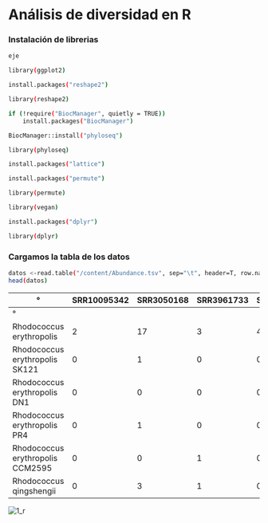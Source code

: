 
# Análisis de diversidad en R

### Instalación de librerias

```bash
eje
```
```bash
library(ggplot2)
```
```bash
install.packages("reshape2")
```
```bash
library(reshape2)
```
```bash
if (!require("BiocManager", quietly = TRUE))
    install.packages("BiocManager")

BiocManager::install("phyloseq")
```
```bash
library(phyloseq)
```

```bash
install.packages("lattice")
```

```bash
install.packages("permute")
```

```bash
library(permute)
```

```bash
library(vegan)
```

```bash
install.packages("dplyr")
```

```bash
library(dplyr)
```

### Cargamos la tabla de los datos

```bash
datos <-read.table("/content/Abundance.tsv", sep="\t", header=T, row.names=1)
head(datos)
```
| °  | SRR10095342  | SRR3050168  | SRR3961733  | SRR3961734  | SRR3961739  | SRR5214706  | SRR790522  | SRR816113699  |
|---------|---------|--------|--------|--------|--------|--------|--------|--------|
| °  | <int>	  | <int>	  | <int>	  | <int>	  | <int>	  | <int>	  | <int>	  | <int>	  |
| Rhodococcus erythropolis	  | 2  | 17  | 3  | 4  | 2  | 2  | 13  | 5  |
| Rhodococcus erythropolis SK121	  | 0  | 1  | 0  | 0  | 0  | 0  | 0  | 0  |
| Rhodococcus erythropolis DN1	  | 0  | 0  | 0  | 0  | 0  | 0  | 0  | 0  |
| Rhodococcus erythropolis PR4	  | 0  | 1  | 0  | 0  | 0  | 0  | 1  | 0  |
| Rhodococcus erythropolis CCM2595	  | 0  | 0  | 1  | 0  | 0  | 0  | 0  | 0  |
| Rhodococcus qingshengii	  | 0  | 3  | 1  | 0  | 0  | 1  | 5  | 0  |
    

![1_r](https://user-images.githubusercontent.com/54455898/172842951-4340d3cc-5416-4183-b6d2-4b9430673a44.png)















